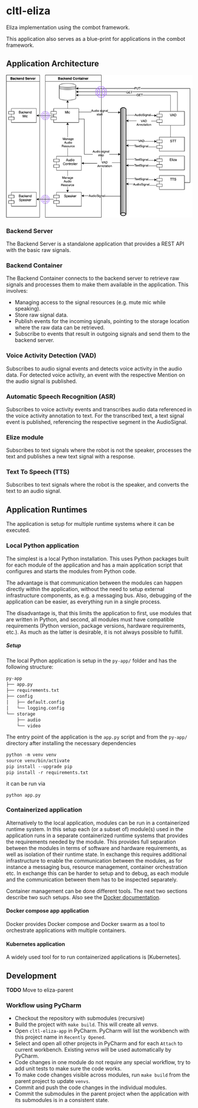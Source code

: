 # cltl-eliza

Eliza implementation using the combot framework.

This application also serves as a blue-print for applications in the combot framework.

## Application Architecture

![Eliza app - Architectur](doc/ElizaCombot.png)

### Backend Server

The Backend Server is a standalone application that provides a REST API with the basic raw signals.

### Backend Container

The Backend Container connects to the backend server to retrieve raw signals and processes them to
make them available in the application. This involves:
* Managing access to the signal resources (e.g. mute mic while speaking).
* Store raw signal data.
* Publish events for the incoming signals, pointing to the storage location where the raw data can be retrieved.
* Subscribe to events that result in outgoing signals and send them to the backend server.

### Voice Activity Detection (VAD)

Subscribes to audio signal events and detects voice activity in the audio data. For detected voice activity,
an event with the respective Mention on the audio signal is published.

### Automatic Speech Recognition (ASR)

Subscribes to voice activity events and transcribes audio data referenced in the voice activity annotation
to text. For the transcribed text, a text signal event is published, referencing the respective segment in the
AudioSignal.

### Elize module

Subscribes to text signals where the robot is not the speaker, processes the text and publishes a new text signal
with a response.

### Text To Speech (TTS)

Subscribes to text signals where the robot is the speaker, and converts the text to an audio signal.

## Application Runtimes

The application is setup for multiple runtime systems where it can be executed.

### Local Python application

The simplest is a local Python installation. This uses Python packages built for each module of the application
and has a main application script that configures and starts the modules from Python code.

The advantage is that communication between the modules can happen directly within the application, without the
need to setup external infrastructure components, as e.g. a messaging bus. Also, debugging of the application
can be easier, as everything run in a single process.

The disadvantage is, that this limits the application to first, use modules that are written in Python, and second,
all modules must have compatible requirements (Python version, package versions, hardware requirements, etc.).
As much as the latter is desirable, it is not always possible to fulfill.

##### Setup

The local Python application is setup in the `py-app/` folder and has the following structure:

    py-app
    ├── app.py
    ├── requirements.txt
    ├── config
    │   ├── default.config
    │   └── logging.config
    └── storage
        ├── audio
        └── video

The entry point of the application is the `app.py` script and from the `py-app/` directory after installing the necessary dependencies

    python -m venv venv
    source venv/bin/activate
    pip install --upgrade pip
    pip install -r requirements.txt

it can be run via

    python app.py

### Containerized application

Alternatively to the local application, modules can be run in a containerized runtime system. In this setup
each (or a subset of) module(s) used in the application runs in a separate containerized runtime systems that
provides the requirements needed by the module. This provides full separation between the modules in terms of
software and hardware requirements, as well as isolation of their runtime state. In exchange this requires
additional infrastructure to enable the communication between the modules, as for instance a messaging bus,
resource management, container orchestration etc. In exchange this can be harder to setup and to debug, as
each module and the communication between them has to be inspected separately.

Container management can be done different tools. The next two sections describe two such setups. Also
see the [Docker documentation](https://docs.docker.com/get-started/orchestration/).

#### Docker compose app application

Docker provides Docker compose and Docker swarm as a tool to orchestrate applications with multiple containers.

#### Kubernetes application

A widely used tool for to run containerized applications is [Kubernetes].

## Development

**TODO** Move to eliza-parent 

### Workflow using PyCharm

* Checkout the repository with submodules (recursive)
* Build the project with `make build`. This will create all *venvs*.
* Open `cltl-eliza-app` in PyCharm. PyCharm will list the workbench with this project name in `Recently Opened`.
* Select and open all other projects in PyCharm and for each `Attach` to current workbench.
Existing *venvs* will be used automatically by PyCharm.
* Code changes in one module do not require any special workflow, try to add unit tests to make sure the code works. 
* To make code changes visible across modules, run `make build` from the parent project to update `venvs`.
* Commit and push the code changes in the individual modules.
* Commit the submodules in the parent project when the application with its submodules is in a consistent state. 